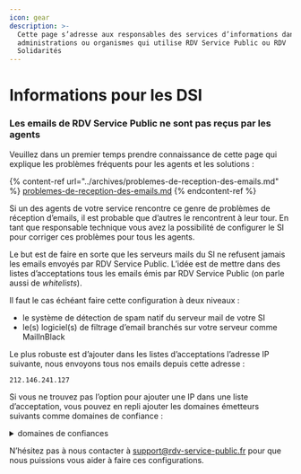 ```yaml
---
icon: gear
description: >-
  Cette page s’adresse aux responsables des services d’informations dans des
  administrations ou organismes qui utilise RDV Service Public ou RDV
  Solidarités
---
```


# Informations pour les DSI

### Les emails de RDV Service Public ne sont pas reçus par les agents

Veuillez dans un premier temps prendre connaissance de cette page qui explique les problèmes fréquents pour les agents et les solutions :&#x20;

{% content-ref url="../archives/problemes-de-reception-des-emails.md" %}
[problemes-de-reception-des-emails.md](../archives/problemes-de-reception-des-emails.md)
{% endcontent-ref %}

Si un des agents de votre service rencontre ce genre de problèmes de réception d’emails, il est probable que d’autres le rencontrent à leur tour. En tant que responsable technique vous avez la possibilité de configurer le SI pour corriger ces problèmes pour tous les agents.

Le but est de faire en sorte que les serveurs mails du SI ne refusent jamais les emails envoyés par RDV Service Public. L’idée est de mettre dans des listes d’acceptations tous les emails émis par RDV Service Public (on parle aussi de _whitelists_).

Il faut le cas échéant faire cette configuration à deux niveaux :&#x20;

* le système de détection de spam natif du serveur mail de votre SI
* le(s) logiciel(s) de filtrage d’email branchés sur votre serveur comme MailInBlack

Le plus robuste est d’ajouter dans les listes d’acceptations l’adresse IP suivante,  nous envoyons tous nos emails depuis cette adresse :

```
212.146.241.127
```

Si vous ne trouvez pas l’option pour ajouter une IP dans une liste d’acceptation, vous pouvez en repli ajouter les domaines émetteurs suivants comme domaines de confiance  :&#x20;

<details>

<summary>domaines de confiances</summary>

```
reply.demo.rdv-solidarites.fr
reply.staging.rdv-service-public.fr
reply.rdv-service-public.fr
reply.demo.rdv-aide-numerique.fr
reply.demo.rdv-service-public.fr
reply.rdv-aide-numerique.fr
rdv-aide-numerique.fr
rdv-service-public.fr
reply.rdv-solidarites.fr
email.rdv-solidarites.fr
rdv-solidarites.fr
```

</details>

N’hésitez pas à nous contacter à support@rdv-service-public.fr pour que nous puissions vous aider à faire ces configurations.
